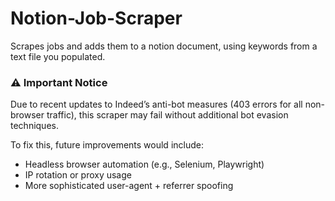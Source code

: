 # Notion-Job-Scraper
Scrapes jobs and adds them to a notion document, using keywords from a text file you populated. 
### ⚠️ Important Notice
Due to recent updates to Indeed’s anti-bot measures (403 errors for all non-browser traffic), this scraper may fail without additional bot evasion techniques.

To fix this, future improvements would include:
- Headless browser automation (e.g., Selenium, Playwright)
- IP rotation or proxy usage
- More sophisticated user-agent + referrer spoofing
